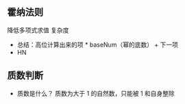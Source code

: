 <!--
 * @Descripttion: 将碰到的现有算法统计下，在common文件夹下的algorithm.js中有具体代码a
 * @Author: ycc
 * @Date: 2022-02-23 07:55:44
 * @LastEditTime: 2022-02-24 07:37:08
-->

## 霍纳法则

降低多项式求值 复杂度

- 总结：高位计算出来的项 \* baseNum（幂的底数） + 下一项
- HN

## 质数判断

- 质数是什么？
  质数为大于 1 的自然数，只能被 1 和自身整除
